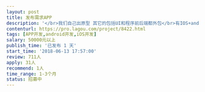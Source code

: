 ```yaml
---                
layout: post       
title: 发布需求APP           
description: '</br>我们自己出原型 其它的包括UI和程序前后端都外包</br>有IOS+android和一个PC管理后台 </br>类似于闲鱼 但是发布需求是要支付金额 转发需求可以获得现金加入用户余额；然后有优惠券（可以用来发布的时候抵扣）、积分（也是发布抵扣）、签到送现金（加入余额）、余额（可以提现到支付宝和微信）、即时聊天IM大概这些功能</br>'     
contenturl: https://pro.lagou.com/project/8422.html      
tags: [APP开发,android开发,iOS开发]            
salary: 50000元以上          
publish_time: '已发布 1 天'         
start_time: '2018-06-13 17:57:00'           
review: 711人                   
apply: 31人                   
recommend: 1人                   
time_range: 1-3个月              
status: 招募中                  
---                 
```

